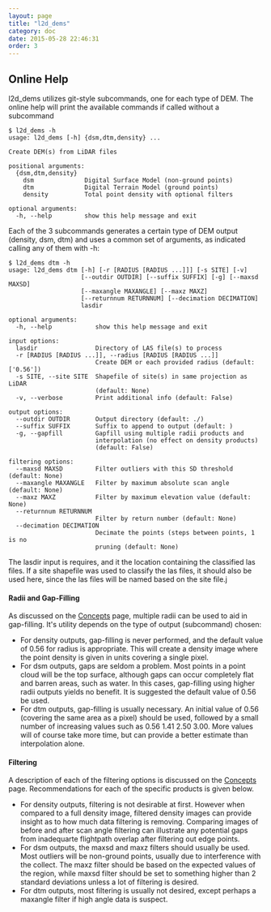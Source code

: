 ```yaml
---
layout: page
title: "l2d_dems"
category: doc
date: 2015-05-28 22:46:31
order: 3
---
```


## Online Help

l2d_dems utilizes git-style subcommands, one for each type of DEM. The online help will print 
the available commands if called without a subcommand

~~~
$ l2d_dems -h
usage: l2d_dems [-h] {dsm,dtm,density} ...

Create DEM(s) from LiDAR files

positional arguments:
  {dsm,dtm,density}
    dsm              Digital Surface Model (non-ground points)
    dtm              Digital Terrain Model (ground points)
    density          Total point density with optional filters

optional arguments:
  -h, --help         show this help message and exit
~~~

Each of the 3 subcommands generates a certain type of DEM output (density, dsm, dtm) and uses a common set of arguments, as indicated calling any of them with -h:

~~~
$ l2d_dems dtm -h
usage: l2d_dems dtm [-h] [-r [RADIUS [RADIUS ...]]] [-s SITE] [-v]
                    [--outdir OUTDIR] [--suffix SUFFIX] [-g] [--maxsd MAXSD]
                    [--maxangle MAXANGLE] [--maxz MAXZ]
                    [--returnnum RETURNNUM] [--decimation DECIMATION]
                    lasdir

optional arguments:
  -h, --help            show this help message and exit

input options:
  lasdir                Directory of LAS file(s) to process
  -r [RADIUS [RADIUS ...]], --radius [RADIUS [RADIUS ...]]
                        Create DEM or each provided radius (default: ['0.56'])
  -s SITE, --site SITE  Shapefile of site(s) in same projection as LiDAR
                        (default: None)
  -v, --verbose         Print additional info (default: False)

output options:
  --outdir OUTDIR       Output directory (default: ./)
  --suffix SUFFIX       Suffix to append to output (default: )
  -g, --gapfill         Gapfill using multiple radii products and
                        interpolation (no effect on density products)
                        (default: False)

filtering options:
  --maxsd MAXSD         Filter outliers with this SD threshold (default: None)
  --maxangle MAXANGLE   Filter by maximum absolute scan angle (default: None)
  --maxz MAXZ           Filter by maximum elevation value (default: None)
  --returnnum RETURNNUM
                        Filter by return number (default: None)
  --decimation DECIMATION
                        Decimate the points (steps between points, 1 is no
                        pruning (default: None)
~~~

The lasdir input is requires, and it the location containing the classified las files. If a site shapefile was used to classify the las files, it should also be used here, since the las files will be named based on the site file.j

#### Radii and Gap-Filling
As discussed on the [Concepts](concepts) page, multiple radii can be used to aid in gap-filling. It's utility depends on the type of output (subcommand) chosen:

* For density outputs, gap-filling is never performed, and the default value of 0.56 for radius is appropriate. This will create a density image where the point density is given in units covering a single pixel.
* For dsm outputs, gaps are seldom a problem. Most points in a point cloud will be the top surface, although gaps can occur completely flat and barren areas, such as water. In this cases, gap-filling using higher radii outputs yields no benefit. It is suggested the default value of 0.56 be used.
* For dtm outputs, gap-filling is usually necessary.  An initial value of 0.56 (covering the same area as a pixel) should be used, followed by a small number of increasing values such as 0.56 1.41 2.50 3.00.  More values will of course take more time, but can provide a better estimate than interpolation alone.

#### Filtering
A description of each of the filtering options is discussed on the [Concepts](concepts) page. Recommendations for each of the specific products is given below.

* For density outputs, filtering is not desirable at first.  However when compared to a full density image, filtered density images can provide insight as to how much data filtering is removing.  Comparing images of before and after scan angle filtering can illustrate any potential gaps from inadequarte flightpath overlap after filtering out edge points.
* For dsm outputs, the maxsd and maxz filters should usually be used.  Most outliers will be non-ground points, usually due to interference with the collect.  The maxz filter should be based on the expected values of the region, while maxsd filter should be set to something higher than 2 standard deviations unless a lot of filtering is desired.
* For dtm outputs, most filtering is usually not desired, except perhaps a maxangle filter if high angle data is suspect.



